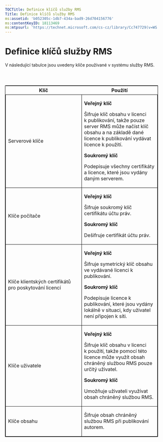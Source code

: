 ```yaml
---
TOCTitle: Definice klíčů služby RMS
Title: Definice klíčů služby RMS
ms:assetid: 'b052305c-1db7-434a-bad9-26d704156776'
ms:contentKeyID: 18113469
ms:mtpsurl: 'https://technet.microsoft.com/cs-cz/library/Cc747729(v=WS.10)'
---
```


Definice klíčů služby RMS
=========================

V následující tabulce jsou uvedeny klíče používané v systému služby RMS.

###  

<p> </p>
<table style="border:1px solid black;">
<colgroup>
<col width="50%" />
<col width="50%" />
</colgroup>
<thead>
<tr class="header">
<th>Klíč</th>
<th>Použití</th>
</tr>
</thead>
<tbody>
<tr class="odd">
<td style="border:1px solid black;"><p>Serverové klíče</p></td>
<td style="border:1px solid black;"><p><strong>Veřejný klíč</strong></p>
<p>Šifruje klíč obsahu v licenci k publikování, takže pouze server RMS může načíst klíč obsahu a na základě dané licence k publikování vydávat licence k použití.</p>  
<p><strong>Soukromý klíč</strong></p>
<p>Podepisuje všechny certifikáty a licence, které jsou vydány daným serverem.</p></td>
</tr>
<tr class="even">
<td style="border:1px solid black;"><p>Klíče počítače</p></td>
<td style="border:1px solid black;"><p><strong>Veřejný klíč</strong></p>
<p>Šifruje soukromý klíč certifikátu účtu práv.</p>  
<p><strong>Soukromý klíč</strong></p>
<p>Dešifruje certifikát účtu práv.</p></td>
</tr>
<tr class="odd">
<td style="border:1px solid black;"><p>Klíče klientských certifikátů pro poskytování licencí</p></td>
<td style="border:1px solid black;"><p><strong>Veřejný klíč</strong></p>
<p>Šifruje symetrický klíč obsahu ve vydávané licenci k publikování.</p>  
<p><strong>Soukromý klíč</strong></p>
<p>Podepisuje licence k publikování, které jsou vydány lokálně v situaci, kdy uživatel není připojen k síti.</p></td>
</tr>
<tr class="even">
<td style="border:1px solid black;"><p>Klíče uživatele</p></td>
<td style="border:1px solid black;"><p><strong>Veřejný klíč</strong></p>
<p>Šifruje klíč obsahu v licenci k použití, takže pomocí této licence může využít obsah chráněný službou RMS pouze určitý uživatel.</p>  
<p><strong>Soukromý klíč</strong></p>
<p>Umožňuje uživateli využívat obsah chráněný službou RMS.</p></td>
</tr>
<tr class="odd">
<td style="border:1px solid black;"><p>Klíče obsahu</p></td>
<td style="border:1px solid black;"><p>Šifruje obsah chráněný službou RMS při publikování autorem.</p></td>
</tr>  
</tbody>  
</table>
